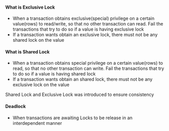 
#### What is Exclusive Lock
- When a transaction obtains exclusive(special) privilege on a certain value(rows) to read/write, so that no other transaction can read. Fail the transactions that try to do so if a value is having exclusive lock
- If a transaction wants obtain an exclusive lock, there must not be any shared lock on the value

#### What is Shared Lock
- When a transaction obtains special privilege on a certain value(rows) to read, so that no other transaction can write. Fail the transactions that try to do so if a value is having shared lock
- If a transaction wants obtain an shared lock, there must not be any exclusive lock on the value

Shared Lock and Exclusive Lock was introduced to ensure consistency

#### Deadlock
- When transactions are awaiting Locks to be release in an interdependent manner